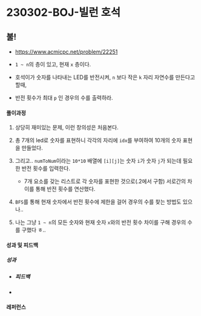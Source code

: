 # 230302-BOJ-빌런 호석

## 불!

- https://www.acmicpc.net/problem/22251

- `1 ~ n`의 층이 있고, 현재 `x` 층이다.

- 호석이가 숫자를 나타내는 LED를 반전시켜, `n` 보다 작은 `k` 자리 자연수를 만든다고 할때,

- 반전 횟수가 최대 `p` 인 경우의 수를 출력하라.

#### 풀이과정

1. 상당히 재미있는 문제, 이런 창의성은 처음본다.

2. 총 7개의 led로 숫자를 표현하니 각각의 자리에 `idx`를 부여하여 10개의 숫자 표현을 만들었다.

3. 그리고.. `numToNum`이라는 `10*10` 배열에 `[i][j]`는 숫자 `i`가 숫자 `j`가 되는데 필요한 반전 횟수를 입력한다.
   
   - 7개 요소를 갖는 리스트로 각 숫자를 표현한 것으로(.2에서 구함) 서로간의 차이를 통해 반전 횟수를 연산했다.

4. `BFS`를 통해 현재 숫자에서 반전 횟수에 제한을 걸어 경우의 수를 찾는 방법도 있으나..

5. 나는 그냥 `1 ~ n`의 모든 숫자와 현재 숫자 `x`와의 반전 횟수 차이를 구해 경우의 수를 구했다 ㅎ..

#### 성과 및 피드백

##### 성과

- ##### 피드백

- 

#### 레퍼런스

> 
